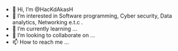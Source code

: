 - 👋 Hi, I’m @HacKdAkasH
- 👀 I’m interested in Software programming, Cyber security, Data analytics, Networking e.t.c .
- 🌱 I’m currently learning ...
- 💞️ I’m looking to collaborate on ...
- 📫 How to reach me ...

<!---
HacKdAkasH/HacKdAkasH is a ✨ special ✨ repository because its `README.md` (this file) appears on your GitHub profile.
You can click the Preview link to take a look at your changes.
--->
